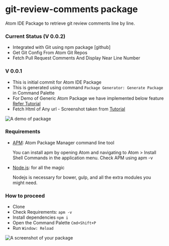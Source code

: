 # git-review-comments package

Atom IDE Package to retrieve git review comments line by line.

### Current Status (V 0.0.2)
*   Integrated with Git using npm package [github]
*   Get Git Config From Atom Git Repos
*   Fetch Pull Request Comments And Display Near Line Number

### V 0.0.1
*   This is initial commit for Atom IDE Package
*   This is generated using command ```Package Generator:
Generate Package``` in Command Palette
*   For Demo of Generic Atom Package we have implemented
below feature [Refer Tutorial](https://github.com/blog/2231-building-your-first-atom-plugin)
*   Fetch Html of Any url - Screenshot taken from [Tutorial](https://github.com/blog/2231-building-your-first-atom-plugin)

 ![A demo of  package](https://cloud.githubusercontent.com/assets/6755555/17759384/836ea91c-64ab-11e6-8fbe-7d15fb482c6d.gif)


### Requirements
*   [APM](https://atom.io/): Atom Package Manager command  line tool

    You can install apm by opening Atom and navigating to Atom > Install Shell Commands in the application menu.
    Check APM using apm -v

*   [Node.js](http://nodejs.org): for all the magic

    Nodejs is necessary for bower, gulp, and all the extra modules you might need.

### How to proceed
*   Clone
*   Check Requirements: ```apm -v```
*   Install dependencies ```npm i```
*   Open the Command Palette ```Cmd+Shift+P```
*   Run ```Window: Reload```

![A screenshot of your package](https://f.cloud.github.com/assets/69169/2290250/c35d867a-a017-11e3-86be-cd7c5bf3ff9b.gif)
